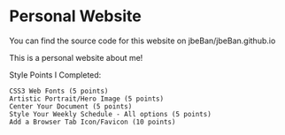 # Personal Website

You can find the source code for this website on jbeBan/jbeBan.github.io

This is a personal website about me!

Style Points I Completed:

    CSS3 Web Fonts (5 points)
    Artistic Portrait/Hero Image (5 points)
    Center Your Document (5 points)
    Style Your Weekly Schedule - All options (5 points)
    Add a Browser Tab Icon/Favicon (10 points)
